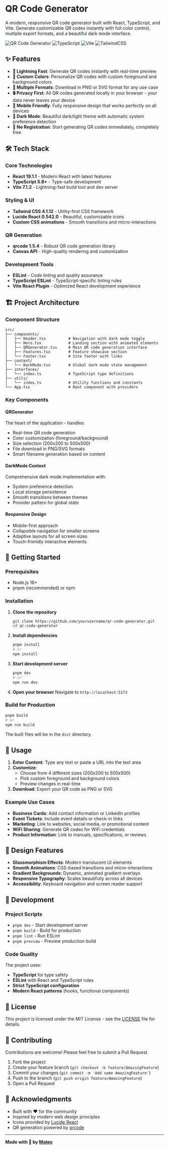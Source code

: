 # QR Code Generator

A modern, responsive QR code generator built with React, TypeScript, and Vite. Generate customizable QR codes instantly with full color control, multiple export formats, and a beautiful dark mode interface.

![QR Code Generator](https://img.shields.io/badge/React-18+-61DAFB?style=for-the-badge&logo=react&logoColor=white)
![TypeScript](https://img.shields.io/badge/TypeScript-5.8+-3178C6?style=for-the-badge&logo=typescript&logoColor=white)
![Vite](https://img.shields.io/badge/Vite-7+-646CFF?style=for-the-badge&logo=vite&logoColor=white)
![TailwindCSS](https://img.shields.io/badge/Tailwind_CSS-4+-06B6D4?style=for-the-badge&logo=tailwindcss&logoColor=white)

## ✨ Features

- **🚀 Lightning Fast**: Generate QR codes instantly with real-time preview
- **🎨 Custom Colors**: Personalize QR codes with custom foreground and background colors
- **📱 Multiple Formats**: Download in PNG or SVG format for any use case
- **🔒 Privacy First**: All QR codes generated locally in your browser - your data never leaves your device
- **📱 Mobile Friendly**: Fully responsive design that works perfectly on all devices
- **🌙 Dark Mode**: Beautiful dark/light theme with automatic system preference detection
- **🎯 No Registration**: Start generating QR codes immediately, completely free

## 🛠️ Tech Stack

### Core Technologies

- **React 19.1.1** - Modern React with latest features
- **TypeScript 5.8+** - Type-safe development
- **Vite 7.1.2** - Lightning-fast build tool and dev server

### Styling & UI

- **Tailwind CSS 4.1.12** - Utility-first CSS framework
- **Lucide React 0.542.0** - Beautiful, customizable icons
- **Custom CSS animations** - Smooth transitions and micro-interactions

### QR Generation

- **qrcode 1.5.4** - Robust QR code generation library
- **Canvas API** - High-quality rendering and customization

### Development Tools

- **ESLint** - Code linting and quality assurance
- **TypeScript ESLint** - TypeScript-specific linting rules
- **Vite React Plugin** - Optimized React development experience

## 🏗️ Project Architecture

### Component Structure

```
src/
├── components/
│   ├── Header.tsx          # Navigation with dark mode toggle
│   ├── Hero.tsx            # Landing section with animated elements
│   ├── QRGenerator.tsx     # Main QR code generation interface
│   ├── Features.tsx        # Feature showcase section
│   └── Footer.tsx          # Site footer with links
├── context/
│   └── DarkMode.tsx        # Global dark mode state management
├── interfaces/
│   └── index.ts            # TypeScript type definitions
├── utils/
│   └── index.ts            # Utility functions and constants
└── App.tsx                 # Root component with providers
```

### Key Components

#### QRGenerator

The heart of the application - handles:

- Real-time QR code generation
- Color customization (foreground/background)
- Size selection (200x200 to 500x500)
- File download in PNG/SVG formats
- Smart filename generation based on content

#### DarkMode Context

Comprehensive dark mode implementation with:

- System preference detection
- Local storage persistence
- Smooth transitions between themes
- Provider pattern for global state

#### Responsive Design

- Mobile-first approach
- Collapsible navigation for smaller screens
- Adaptive layouts for all screen sizes
- Touch-friendly interactive elements

## 🚀 Getting Started

### Prerequisites

- Node.js 16+
- pnpm (recommended) or npm

### Installation

1. **Clone the repository**

   ```bash
   git clone https://github.com/yourusername/qr-code-generator.git
   cd qr-code-generator
   ```

2. **Install dependencies**

   ```bash
   pnpm install
   # or
   npm install
   ```

3. **Start development server**

   ```bash
   pnpm dev
   # or
   npm run dev
   ```

4. **Open your browser**
   Navigate to `http://localhost:5173`

### Build for Production

```bash
pnpm build
# or
npm run build
```

The built files will be in the `dist` directory.

## 📖 Usage

1. **Enter Content**: Type any text or paste a URL into the text area
2. **Customize**:
   - Choose from 4 different sizes (200x200 to 500x500)
   - Pick custom foreground and background colors
   - Preview changes in real-time
3. **Download**: Export your QR code as PNG or SVG

### Example Use Cases

- **Business Cards**: Add contact information or LinkedIn profiles
- **Event Tickets**: Include event details or check-in links
- **Marketing**: Link to websites, social media, or promotional content
- **WiFi Sharing**: Generate QR codes for WiFi credentials
- **Product Information**: Link to manuals, specifications, or reviews

## 🎨 Design Features

- **Glassmorphism Effects**: Modern translucent UI elements
- **Smooth Animations**: CSS-based transitions and micro-interactions
- **Gradient Backgrounds**: Dynamic, animated gradient overlays
- **Responsive Typography**: Scales beautifully across all devices
- **Accessibility**: Keyboard navigation and screen reader support

## 🧩 Development

### Project Scripts

- `pnpm dev` - Start development server
- `pnpm build` - Build for production
- `pnpm lint` - Run ESLint
- `pnpm preview` - Preview production build

### Code Quality

The project uses:

- **TypeScript** for type safety
- **ESLint** with React and TypeScript rules
- **Strict TypeScript configuration**
- **Modern React patterns** (hooks, functional components)

## 📄 License

This project is licensed under the MIT License - see the [LICENSE](LICENSE) file for details.

## 🤝 Contributing

Contributions are welcome! Please feel free to submit a Pull Request.

1. Fork the project
2. Create your feature branch (`git checkout -b feature/AmazingFeature`)
3. Commit your changes (`git commit -m 'Add some AmazingFeature'`)
4. Push to the branch (`git push origin feature/AmazingFeature`)
5. Open a Pull Request

## 💝 Acknowledgments

- Built with ❤️ for the community
- Inspired by modern web design principles
- Icons provided by [Lucide React](https://lucide.dev/)
- QR generation powered by [qrcode](https://github.com/soldair/node-qrcode)

---

**Made with 💙 by [Mateo](https://github.com/mateobetancurb)**
